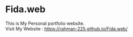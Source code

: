 # Fida.web
This is My Personal portfolio website.  <br>
Visit My Website : https://rahman-225.github.io/Fida.web/
